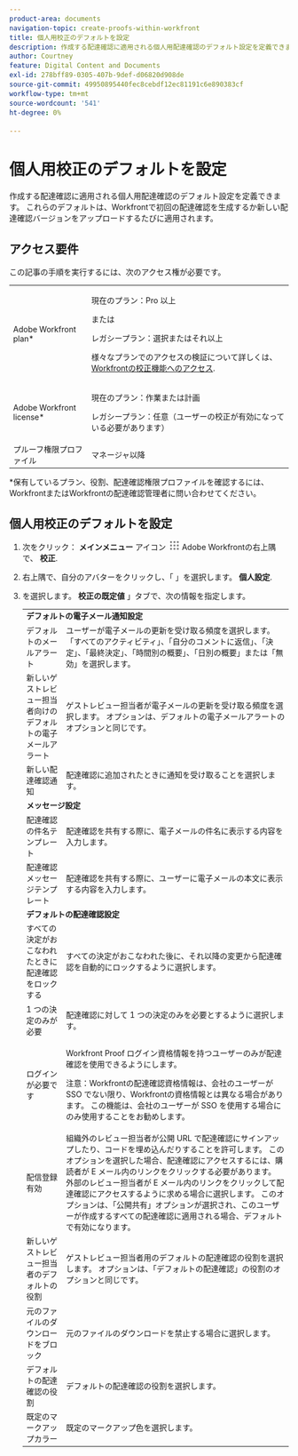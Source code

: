 ```yaml
---
product-area: documents
navigation-topic: create-proofs-within-workfront
title: 個人用校正のデフォルトを設定
description: 作成する配達確認に適用される個人用配達確認のデフォルト設定を定義できます。 これらのデフォルトは、Workfrontで初回の配達確認を生成するか新しい配達確認バージョンをアップロードするたびに適用されます。
author: Courtney
feature: Digital Content and Documents
exl-id: 278bff89-0305-407b-9def-d06820d908de
source-git-commit: 49950895440fec8cebdf12ec81191c6e890383cf
workflow-type: tm+mt
source-wordcount: '541'
ht-degree: 0%

---
```


# 個人用校正のデフォルトを設定

作成する配達確認に適用される個人用配達確認のデフォルト設定を定義できます。 これらのデフォルトは、Workfrontで初回の配達確認を生成するか新しい配達確認バージョンをアップロードするたびに適用されます。

## アクセス要件

この記事の手順を実行するには、次のアクセス権が必要です。

<table style="table-layout:auto"> 
 <col> 
 <col> 
 <tbody> 
  <tr> 
   <td role="rowheader">Adobe Workfront plan*</td> 
   <td> <p>現在のプラン：Pro 以上</p> <p>または</p> <p>レガシープラン：選択またはそれ以上</p> <p>様々なプランでのアクセスの検証について詳しくは、 <a href="/help/quicksilver/administration-and-setup/manage-workfront/configure-proofing/access-to-proofing-functionality.md" class="MCXref xref">Workfrontの校正機能へのアクセス</a>.</p> </td> 
  </tr> 
  <tr> 
   <td role="rowheader">Adobe Workfront license*</td> 
   <td> <p>現在のプラン：作業または計画</p> <p>レガシープラン：任意（ユーザーの校正が有効になっている必要があります）</p> </td> 
  </tr> 
  <tr> 
   <td role="rowheader">プルーフ権限プロファイル </td> 
   <td>マネージャ以降</td> 
  </tr> 
 </tbody> 
</table>

&#42;保有しているプラン、役割、配達確認権限プロファイルを確認するには、WorkfrontまたはWorkfrontの配達確認管理者に問い合わせてください。

## 個人用校正のデフォルトを設定

1. 次をクリック： **メインメニュー** アイコン ![](assets/main-menu-icon.png) Adobe Workfrontの右上隅で、 **校正**.

1. 右上隅で、自分のアバターをクリックし、「 」を選択します。 **個人設定**.
1. を選択します。 **校正の既定値** 」タブで、次の情報を指定します。

   <table style="table-layout:auto"> 
    <col> 
    <col> 
    <tbody> 
     <tr> 
      <td colspan="2"><strong>デフォルトの電子メール通知設定</strong> </td> 
     </tr> 
     <tr> 
      <td>デフォルトのメールアラート</td> 
      <td>ユーザーが電子メールの更新を受け取る頻度を選択します。 「すべてのアクティビティ」、「自分のコメントに返信」、「決定」、「最終決定」、「時間別の概要」、「日別の概要」または「無効」を選択します。</td> 
     </tr> 
     <tr> 
      <td>新しいゲストレビュー担当者向けのデフォルトの電子メールアラート</td> 
      <td>ゲストレビュー担当者が電子メールの更新を受け取る頻度を選択します。 オプションは、デフォルトの電子メールアラートのオプションと同じです。</td> 
     </tr> 
     <tr> 
      <td>新しい配達確認通知</td> 
      <td>配達確認に追加されたときに通知を受け取ることを選択します。</td> 
     </tr> 
     <tr> 
      <td colspan="2"><strong>メッセージ設定</strong> </td> 
     </tr> 
     <tr> 
      <td>配達確認の件名テンプレート</td> 
      <td>配達確認を共有する際に、電子メールの件名に表示する内容を入力します。</td> 
     </tr> 
     <tr> 
      <td>配達確認メッセージテンプレート</td> 
      <td>配達確認を共有する際に、ユーザーに電子メールの本文に表示する内容を入力します。</td> 
     </tr> 
     <tr> 
      <td colspan="2"><strong>デフォルトの配達確認設定</strong> </td> 
     </tr> 
     <tr> 
      <td>すべての決定がおこなわれたときに配達確認をロックする</td> 
      <td>すべての決定がおこなわれた後に、それ以降の変更から配達確認を自動的にロックするように選択します。</td> 
     </tr> 
     <tr> 
      <td>1 つの決定のみが必要</td> 
      <td>配達確認に対して 1 つの決定のみを必要とするように選択します。</td> 
     </tr> 
     <tr> 
      <td>ログインが必要です</td> 
      <td> <p>Workfront Proof ログイン資格情報を持つユーザーのみが配達確認を使用できるようにします。</p> <p>注意：Workfrontの配達確認資格情報は、会社のユーザーが SSO でない限り、Workfrontの資格情報とは異なる場合があります。 この機能は、会社のユーザーが SSO を使用する場合にのみ使用することをお勧めします。</p> </td> 
     </tr> 
     <tr> 
      <td>配信登録有効</td> 
      <td>組織外のレビュー担当者が公開 URL で配達確認にサインアップしたり、コードを埋め込んだりすることを許可します。 このオプションを選択した場合、配達確認にアクセスするには、購読者が E メール内のリンクをクリックする必要があります。 外部のレビュー担当者が E メール内のリンクをクリックして配達確認にアクセスするように求める場合に選択します。 このオプションは、「公開共有」オプションが選択され、このユーザーが作成するすべての配達確認に適用される場合、デフォルトで有効になります。 </td> 
     </tr> 
     <tr> 
      <td>新しいゲストレビュー担当者のデフォルトの役割</td> 
      <td>ゲストレビュー担当者用のデフォルトの配達確認の役割を選択します。 オプションは、「デフォルトの配達確認」の役割のオプションと同じです。</td> 
     </tr> 
     <tr> 
      <td>元のファイルのダウンロードをブロック</td> 
      <td>元のファイルのダウンロードを禁止する場合に選択します。 </td> 
     </tr> 
     <tr> 
      <td>デフォルトの配達確認の役割</td> 
      <td>デフォルトの配達確認の役割を選択します。 </td> 
     </tr> 
     <tr> 
      <td>既定のマークアップカラー</td> 
      <td>既定のマークアップ色を選択します。 </td> 
     </tr> 
    </tbody> 
   </table>
